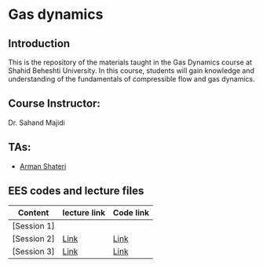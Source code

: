 # Gas dynamics

## Introduction

This is the repository of the materials taught in the Gas Dynamics course at Shahid Beheshti University. In this course, students will gain knowledge and understanding of the fundamentals of compressible flow and gas dynamics.
## Course Instructor:

Dr. Sahand Majidi 

## TAs:

- [Arman Shateri](https://github.com/ArmanShateri)


## EES codes and lecture files

| Content                                                                                              | lecture link        | Code link        |
| ---------------------------------------------------------------------------------------------------- | ------------------- | -----------------|
| [Session 1]| |  |
| [Session 2]| [Link]() | [Link]() |
| [Session 3]| [Link]() | [Link]()  |
